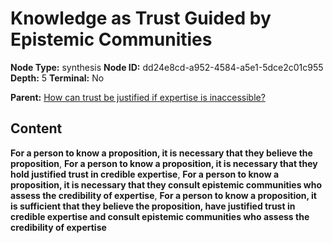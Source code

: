 # Knowledge as Trust Guided by Epistemic Communities

**Node Type:** synthesis
**Node ID:** dd24e8cd-a952-4584-a5e1-5dce2c01c955
**Depth:** 5
**Terminal:** No

**Parent:** [How can trust be justified if expertise is inaccessible?](how-can-trust-be-justified-if-expertise-is-inaccessible-antithesis-93de80a3-abf6-4d45-9763-f2805e62d00e.md)

## Content

**For a person to know a proposition, it is necessary that they believe the proposition**, **For a person to know a proposition, it is necessary that they hold justified trust in credible expertise**, **For a person to know a proposition, it is necessary that they consult epistemic communities who assess the credibility of expertise**, **For a person to know a proposition, it is sufficient that they believe the proposition, have justified trust in credible expertise and consult epistemic communities who assess the credibility of expertise**
